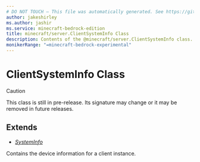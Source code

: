 ```yaml
---
# DO NOT TOUCH — This file was automatically generated. See https://github.com/mojang/minecraftapidocsgenerator to modify descriptions, examples, etc.
author: jakeshirley
ms.author: jashir
ms.service: minecraft-bedrock-edition
title: minecraft/server.ClientSystemInfo Class
description: Contents of the @minecraft/server.ClientSystemInfo class.
monikerRange: "=minecraft-bedrock-experimental"
---
```

# ClientSystemInfo Class

> [!CAUTION]
> This class is still in pre-release.  Its signature may change or it may be removed in future releases.

## Extends
- [*SystemInfo*](SystemInfo.md)

Contains the device information for a client instance.
